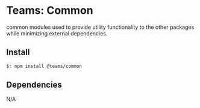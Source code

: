 # Teams: Common

common modules used to provide utility functionality to the other packages while
minimizing external dependencies.

## Install

```bash
$: npm install @teams/common
```

## Dependencies

N/A
